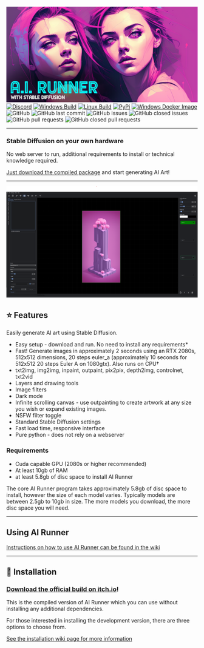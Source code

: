[![Banner](banner.png)](https://capsizegames.itch.io/ai-runner)
[![Discord](https://img.shields.io/discord/839511291466219541?color=5865F2&logo=discord&logoColor=white)](https://discord.gg/PUVDDCJ7gz)
[![Windows Build](https://github.com/Capsize-Games/airunner/actions/workflows/windows-dispatch.yml/badge.svg)](https://github.com/Capsize-Games/airunner/actions/workflows/windows-dispatch.yml)
[![Linux Build](https://github.com/Capsize-Games/airunner/actions/workflows/linux-dispatch.yml/badge.svg)](https://github.com/Capsize-Games/airunner/actions/workflows/linux-dispatch.yml)
[![PyPi](https://github.com/Capsize-Games/airunner/actions/workflows/pypi-dispatch.yml/badge.svg)](https://github.com/Capsize-Games/airunner/actions/workflows/pypi-dispatch.yml)
[![Windows Docker Image](https://github.com/Capsize-Games/airunner/actions/workflows/docker-image.yml/badge.svg)](https://github.com/Capsize-Games/airunner/actions/workflows/docker-image.yml)
![GitHub](https://img.shields.io/github/license/Capsize-Games/airunner)
![GitHub last commit](https://img.shields.io/github/last-commit/Capsize-Games/airunner)
![GitHub issues](https://img.shields.io/github/issues/Capsize-Games/airunner)
![GitHub closed issues](https://img.shields.io/github/issues-closed/Capsize-Games/airunner)
![GitHub pull requests](https://img.shields.io/github/issues-pr/Capsize-Games/airunner)
![GitHub closed pull requests](https://img.shields.io/github/issues-pr-closed/Capsize-Games/airunner)

---

### Stable Diffusion on your own hardware 

No web server to run, additional requirements to install or technical knowledge required. 

[Just download the compiled package](https://capsizegames.itch.io/ai-runner) and start generating AI Art!

---

![img.png](img.png)

## ⭐ Features

Easily generate AI art using Stable Diffusion.

- Easy setup - download and run. No need to install any requirements*
- Fast! Generate images in approximately 2 seconds using an RTX 2080s, 512x512 dimensions, 20 steps euler_a (approximately 10 seconds for 512x512 20 steps Euler A on 1080gtx). Also runs on CPU†
- txt2img, img2img, inpaint, outpaint, pix2pix, depth2img, controlnet, txt2vid
- Layers and drawing tools
- Image filters
- Dark mode
- Infinite scrolling canvas - use outpainting to create artwork at any size you wish or expand existing images.
- NSFW filter toggle
- Standard Stable Diffusion settings
- Fast load time, responsive interface
- Pure python - does not rely on a webserver

### Requirements

- Cuda capable GPU (2080s or higher recommended)
- At least 10gb of RAM
- at least 5.8gb of disc space to install AI Runner

The core AI Runner  program takes approximately 5.8gb of disc space to install, however the size of each model varies. 
Typically models are between 2.5gb to 10gb in size. The more models you download, the more disc space you will need.

---

## Using AI Runner

[Instructions on how to use AI Runner can be found in the wiki](https://github.com/Capsize-Games/airunner/wiki/AI-Runner)

---

## 🔧 Installation

### [Download the official build on itch.io](https://capsizegames.itch.io/ai-runner)!

This is the compiled version of AI Runner which you can use without installing any additional dependencies.

For those interested in installing the development version, there are three options to choose from. 

[See the installation 
wiki page for more information](https://github.com/Capsize-Games/airunner/wiki/Installation-instructions)
